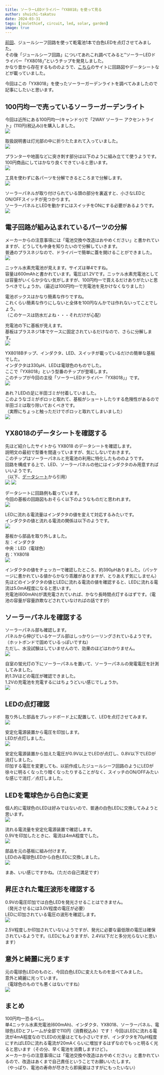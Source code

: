 ```yaml
---
title: ソーラーLEDドライバー「YX8018」を使って見る
author: shuichi-takatsu
date: 2024-03-31
tags: [joulethief, circuit, led, solar, garden]
image: true
---
```


[前回](/blogs/2024/03/21/light-up-led-by-joule-thief-circuit/)、ジュールシーフ回路を使って乾電池1本で白色LEDを点灯させてみました。  
その後「ジュールシーフ回路」についてあれこれ調べてみると”ソーラーLEDドライバー「YX8018」”というチップを発見しました。  
かなり昔から存在するもののようで、[こちら](https://github.com/mcauser/YX8018-solar-led-driver)のサイトに回路図やデータシートなどが載っていました。

今回はこの「YX8018」を使ったソーラーガーデンライトを調べてみましたので記事にしたいと思います。  

## 100円均一で売っているソーラーガーデンライト

今回は近所にある100円均一(キャンドゥ)で「2WAY ソーラー アクセントライト」(110円(税込み))を購入しました。  
![](https://gyazo.com/34a778b78acad1b14a65cb91e2e66629.png)

取扱説明書は灯光部の中に折りたたまれて入っていました。  
![](https://gyazo.com/e147ee1099f424d2349513497abd0409.png)

プランターや地面などに突き刺す部分は以下のように組み立てて使うようです。  
100円商品にしてはかなり良くできていると思います。  
![](https://gyazo.com/63fa14124ceddd3b1690c90c01ec4a44.png)

工具を使わずに各パーツを分解できるところまで分解します。  
![](https://gyazo.com/509a399abadf57fdf15bad8bd31cb6f5.png)

ソーラーパネルが取り付けられている頭の部分を裏返すと、小さなLEDとON/OFFスイッチが見つかります。  
ソーラーパネルとLEDを動かすにはスイッチをONにする必要があるようです。  
![](https://gyazo.com/61c9a347f5e7392eccd405d831cb36ab.png)

## 電子回路が組み込まれているパーツの分解

メーカーからの注意事項には「電池交換や改造はおやめください」と書かれていますが、どうしても中身を知りたいので分解していきます。  
普通のプラスネジなので、ドライバーで簡単に蓋を開けることができました。  
![](https://gyazo.com/59d4680cee82cdc6e3659954611e5a5b.png)

ニッケル水素充電池が見えます。サイズは単4ですね。  
容量は600mAhと書かれています。電圧は1.2Vです。ニッケル水素充電池としては容量がいくらか少ない気がしますが、100円均一で買えるだけありがたいと思うべきでしょうか。（最近は100円均一で充電池を見かけなくなりました）

電池ボックスはかなり簡素な作りですね。  
これくらい簡素な作りにしないと全体を100円なんかでは作れないってことでしょう。  
（このケースは防水だよね・・・それだけが心配）

充電池の下に基板が見えます。  
基板はプラスネジ1本でケースに固定されているだけなので、さらに分解します。  
![](https://gyazo.com/bec742d0d72d87bf69fc02e7385543f3.png)

YX8018Bチップ、インダクタ、LED、スイッチが載っているだけの簡単な基板でした。  
インダクタは330μH、LEDは電球色のものでした。  
ここで「YX8018」という型番のチップが登場します。  
このチップが今回の主役「ソーラーLEDドライバー「YX8018」」です。  
![](https://gyazo.com/08d95c084424b1d581a6d9a2fbde8df2.png)

あれ？LEDの足に半田ゴミが付着していました。  
このようなゴミがポロッと取れて、基板がショートしたりする危険性があるので半田ゴミは取り除いておくべきです。  
（実際にちょっと触っただけでポロッと取れてしまいました）  
![](https://gyazo.com/7875fae4811f4da694662426fe59c094.png)

## YX8018のデータシートを確認する

先ほど紹介したサイトから YX8018 のデータシートを確認します。  
説明文の最初で型番を間違っていますが、気にしないでおきます。  
このチップはソーラーパネルと充電池の利用に特化したもののようです。  
回路を構成する上で、LED、ソーラーパネルの他にはインダクタのみ用意すればいいようです。  
（以下、[データシート](https://github.com/mcauser/YX8018-solar-led-driver/blob/master/datasheets/YX8018-datasheet-2.pdf)から引用）  
![](https://gyazo.com/41b5324ac810eebc8d726abaa7b7b100.png)
![](https://gyazo.com/3e3cf3243353bdc30ec323e235ed2c23.png)

データシートに回路例も載っています。  
今回の基板の回路図もおそらく以下のようなものだと思われます。  
![](https://gyazo.com/fe9de0a68de8c66dc88d8205508a9083.png)

LEDに流れる電流量はインダクタの値を変えて対応するみたいです。  
インダクタの値と流れる電流の関係は以下のようです。  
![](https://gyazo.com/c49e76712a45aa62e16cba018b545a85.png)

基板から部品を取り外しました。  
左：インダクタ  
中央：LED（電球色）  
右：YX8018  
![](https://gyazo.com/d06503371c2486b9f990cfe48bc5c924.png)

インダクタの値をチェッカーで確認したところ、約390μHありました。（パッケージに書かれている値からかなり乖離がありますが、とりあえず気にしません）  
先ほどのインダクタの値とLEDに流れる電流の値を確認すると、LEDに流れる電流は5.0mA程度になると思います。  
充電池(600mAh)が満充電されていれば、かなり長時間点灯するはずです。（電池の容量が容量詐欺などされていなければの話ですが）

## ソーラーパネルを確認する

ソーラーパネル部も確認します。  
パネルから伸びているケーブル部はしっかりシーリングされているようです。  
（ホットボンドで固めているっぽいですね）  
ただし、水没試験はしていませんので、効果のほどはわかりません。  
![](https://gyazo.com/1dff42124e01682b00ea37ab0086feb6.png)

自室の蛍光灯の下にソーラーパネルを置いて、ソーラーパネルの発電電圧を計測してみました。  
約1.3Vほどの電圧が確認できました。  
1.2Vの充電池を充電するにはちょうどいい感じでしょうか。  
![](https://gyazo.com/26f458da45abae7b98f83d7c98d132e3.png)

## LEDの点灯確認

取り外した部品をブレッドボード上に配置して、LEDを点灯させてみます。  
![](https://gyazo.com/f55258bc64be5b4b577c9fde9261a1e8.png)

安定化電源装置から電圧を印加します。  
LEDが点灯しました。  
![](https://gyazo.com/de3749b2d96be527fef5f0aff89d5074.png)

安定化電源装置から加えた電圧が0.9V以上でLEDが点灯し、0.8V以下でLEDが消灯しました。  
印加する電圧を変更しても、以前作成したジュールシーフ回路のようにLEDが徐々に明るくなったり暗くなったりすることがなく、スイッチのON/OFFみたいな感じで消灯／点灯しました。  

## LEDを電球色から白色に変更

個人的に電球色のLEDは好みではないので、普通の白色LEDに交換してみようと思います。  
![](https://gyazo.com/dc65b6cb312582d163e9587105e675d5.png)

流れる電流量を安定化電源装置で確認します。  
0.9Vを印加したときに、電流は4mA程度でした。  
![](https://gyazo.com/0bcf1d5f3c8e0e85c9fc111ca933ae8c.png)

部品を元の基板に組み付けます。  
LEDのみ電球色LEDから白色LEDに交換しました。  
![](https://gyazo.com/868114cf4a7234670714c2e06a5c97a6.png)

まあ、いい感じですかね。（ただの自己満足です）

## 昇圧された電圧波形を確認する

0.9Vの電圧印加では白色LEDを発光させることはできません。  
（発光させるには3.0V程度の電圧が必要）  
LEDに印加されている電圧の波形を確認します。  
![](https://gyazo.com/3fea9b7805949b5c367490c82fbfdf73.png)

2.5V程度しか印加されていないようですが、発光に必要な最低限の電圧は確保されているようです。（LEDにもよりますが、2.4V以下だと多分光らないと思います）

## 意外と綺麗に光ります

元の電球色LEDのものと、今回白色LEDに変えたものを並べてみました。  
意外と綺麗に光っています。  
（電球色のものでも悪くはないですね）  
![](https://gyazo.com/095c77f68ed87a5cdc47ce5d756800e6.png)

## まとめ

100円均一恐るべし。  
単4ニッケル水素充電池(600mAh)、インダクタ、YX8018、ソーラーパネル、電球色LEDとフレームが全部で110円（消費税込み）です！
今回はLEDに流れる電流が4mA程度なのでLEDの光量はとても小さいですが、インダクタを70μH程度にすればLEDに流れる電流が20mAくらいに増加するはずなのでもっと明るく光ると思います（その分、早く電池を消費しますけど）。  
メーカーからの注意事項には「電池交換や改造はおやめください」と書かれているので、改造はあくまで自己責任ということでお願いいたします。  
（やっぱり、電池の寿命が尽きたら即廃棄はさすがにもったいない）
